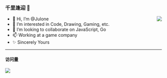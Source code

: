 ### 千里逢迎 👋
<img align="right" src="https://github-readme-stats.vercel.app/api?username=julone&count_private=true&show_icons=true&theme=radicalhide_title=true&show_icons=true" />

- 👋 Hi, I’m @Julone
- 👀 I’m interested in Code, Drawing, Gaming, etc.
- 💞️ I’m looking to collaborate on JavaScript, Go
- 📫 Working at a game company
- ✨ Sincerely Yours
---
#### 访问量
<img src="https://moe-counter.glitch.me/get/@:julone" />
